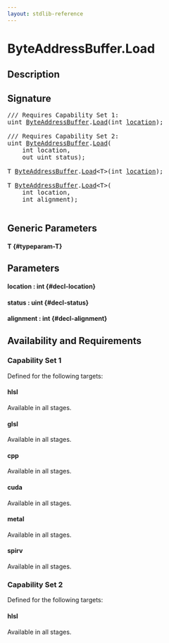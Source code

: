 ```yaml
---
layout: stdlib-reference
---
```


# ByteAddressBuffer\.Load

## Description





## Signature 

<pre>
/// Requires Capability Set 1:
uint <a href="/stdlib-reference/types/ByteAddressBuffer/index" class="code_type">ByteAddressBuffer</a>.<a href="/stdlib-reference/types/ByteAddressBuffer/Load">Load</a>(int <a href="/stdlib-reference/types/ByteAddressBuffer/Load#decl-location" class="code_param">location</a>);

/// Requires Capability Set 2:
uint <a href="/stdlib-reference/types/ByteAddressBuffer/index" class="code_type">ByteAddressBuffer</a>.<a href="/stdlib-reference/types/ByteAddressBuffer/Load">Load</a>(
    int <span class='code_param'>location</span>,
    out uint <span class='code_param'>status</span>);

T <a href="/stdlib-reference/types/ByteAddressBuffer/index" class="code_type">ByteAddressBuffer</a>.<a href="/stdlib-reference/types/ByteAddressBuffer/Load">Load</a>&lt;T&gt;(int <a href="/stdlib-reference/types/ByteAddressBuffer/Load#decl-location" class="code_param">location</a>);

T <a href="/stdlib-reference/types/ByteAddressBuffer/index" class="code_type">ByteAddressBuffer</a>.<a href="/stdlib-reference/types/ByteAddressBuffer/Load">Load</a>&lt;T&gt;(
    int <span class='code_param'>location</span>,
    int <span class='code_param'>alignment</span>);

</pre>

## Generic Parameters

#### T {#typeparam-T}

## Parameters

#### location  : int {#decl-location}
#### status  : uint {#decl-status}
#### alignment  : int {#decl-alignment}

## Availability and Requirements

### Capability Set 1

Defined for the following targets:

#### hlsl
Available in all stages.

#### glsl
Available in all stages.

#### cpp
Available in all stages.

#### cuda
Available in all stages.

#### metal
Available in all stages.

#### spirv
Available in all stages.


### Capability Set 2

Defined for the following targets:

#### hlsl
Available in all stages.



